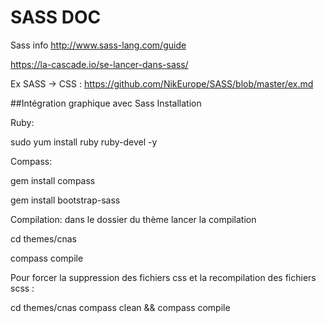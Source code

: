 
# SASS DOC


Sass info  http://www.sass-lang.com/guide

https://la-cascade.io/se-lancer-dans-sass/




Ex SASS -> CSS : https://github.com/NikEurope/SASS/blob/master/ex.md



##Intégration graphique avec Sass
Installation


Ruby:

sudo yum install ruby ruby-devel -y


Compass:

gem install compass

gem install bootstrap-sass


Compilation: dans le dossier du thème lancer la compilation

cd themes/cnas

compass compile


Pour forcer la suppression des fichiers css et la recompilation des fichiers scss :

cd themes/cnas
compass clean && compass compile

